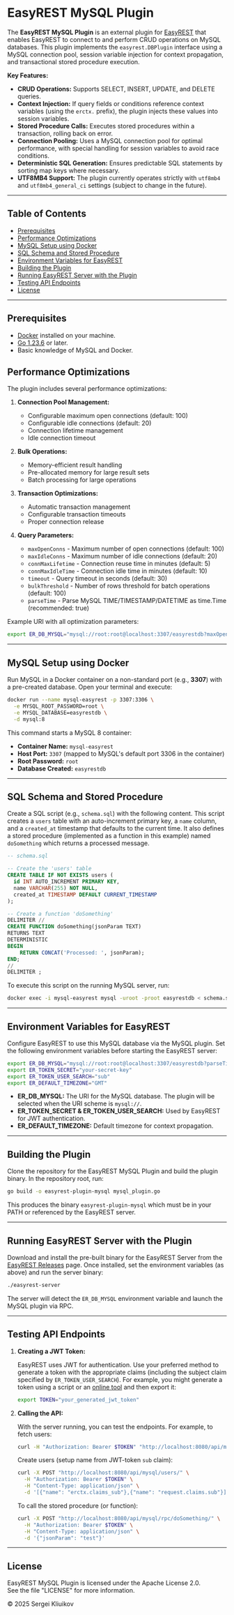 # EasyREST MySQL Plugin

The **EasyREST MySQL Plugin** is an external plugin for [EasyREST](https://github.com/onegreyonewhite/easyrest) that enables EasyREST to connect to and perform CRUD operations on MySQL databases. This plugin implements the `easyrest.DBPlugin` interface using a MySQL connection pool, session variable injection for context propagation, and transactional stored procedure execution.

**Key Features:**

- **CRUD Operations:** Supports SELECT, INSERT, UPDATE, and DELETE queries.
- **Context Injection:** If query fields or conditions reference context variables (using the `erctx.` prefix), the plugin injects these values into session variables.
- **Stored Procedure Calls:** Executes stored procedures within a transaction, rolling back on error.
- **Connection Pooling:** Uses a MySQL connection pool for optimal performance, with special handling for session variables to avoid race conditions.
- **Deterministic SQL Generation:** Ensures predictable SQL statements by sorting map keys where necessary.
- **UTF8MB4 Support:** The plugin currently operates strictly with `utf8mb4` and `utf8mb4_general_ci` settings (subject to change in the future).

---

## Table of Contents

- [Prerequisites](#prerequisites)
- [Performance Optimizations](#performance-optimizations)
- [MySQL Setup using Docker](#mysql-setup-using-docker)
- [SQL Schema and Stored Procedure](#sql-schema-and-stored-procedure)
- [Environment Variables for EasyREST](#environment-variables-for-easyrest)
- [Building the Plugin](#building-the-plugin)
- [Running EasyREST Server with the Plugin](#running-easyrest-server-with-the-plugin)
- [Testing API Endpoints](#testing-api-endpoints)
- [License](#license)

---

## Prerequisites

- [Docker](https://www.docker.com) installed on your machine.
- [Go 1.23.6](https://golang.org/dl/) or later.
- Basic knowledge of MySQL and Docker.

## Performance Optimizations

The plugin includes several performance optimizations:

1. **Connection Pool Management:**
   - Configurable maximum open connections (default: 100)
   - Configurable idle connections (default: 20)
   - Connection lifetime management
   - Idle connection timeout

2. **Bulk Operations:**
   - Memory-efficient result handling
   - Pre-allocated memory for large result sets
   - Batch processing for large operations

3. **Transaction Optimizations:**
   - Automatic transaction management
   - Configurable transaction timeouts
   - Proper connection release

4. **Query Parameters:**
   - `maxOpenConns` - Maximum number of open connections (default: 100)
   - `maxIdleConns` - Maximum number of idle connections (default: 20)
   - `connMaxLifetime` - Connection reuse time in minutes (default: 5)
   - `connMaxIdleTime` - Connection idle time in minutes (default: 10)
   - `timeout` - Query timeout in seconds (default: 30)
   - `bulkThreshold` - Number of rows threshold for batch operations (default: 100)
   - `parseTime` - Parse MySQL TIME/TIMESTAMP/DATETIME as time.Time (recommended: true)

Example URI with all optimization parameters:
```bash
export ER_DB_MYSQL="mysql://root:root@localhost:3307/easyrestdb?maxOpenConns=100&maxIdleConns=20&connMaxLifetime=5&connMaxIdleTime=10&timeout=30&bulkThreshold=100&parseTime=true"
```


---

## MySQL Setup using Docker

Run MySQL in a Docker container on a non-standard port (e.g., **3307**) with a pre-created database. Open your terminal and execute:

```bash
docker run --name mysql-easyrest -p 3307:3306 \
  -e MYSQL_ROOT_PASSWORD=root \
  -e MYSQL_DATABASE=easyrestdb \
  -d mysql:8
```

This command starts a MySQL 8 container:
- **Container Name:** `mysql-easyrest`
- **Host Port:** `3307` (mapped to MySQL's default port 3306 in the container)
- **Root Password:** `root`
- **Database Created:** `easyrestdb`

---

## SQL Schema and Stored Procedure

Create a SQL script (e.g., `schema.sql`) with the following content. This script creates a `users` table with an auto-increment primary key, a `name` column, and a `created_at` timestamp that defaults to the current time. It also defines a stored procedure (implemented as a function in this example) named `doSomething` which returns a processed message.

```sql
-- schema.sql

-- Create the 'users' table
CREATE TABLE IF NOT EXISTS users (
  id INT AUTO_INCREMENT PRIMARY KEY,
  name VARCHAR(255) NOT NULL,
  created_at TIMESTAMP DEFAULT CURRENT_TIMESTAMP
);

-- Create a function 'doSomething'
DELIMITER //
CREATE FUNCTION doSomething(jsonParam TEXT)
RETURNS TEXT
DETERMINISTIC
BEGIN
    RETURN CONCAT('Processed: ', jsonParam);
END;
//
DELIMITER ;
```

To execute this script on the running MySQL server, run:

```bash
docker exec -i mysql-easyrest mysql -uroot -proot easyrestdb < schema.sql
```

---

## Environment Variables for EasyREST

Configure EasyREST to use this MySQL database via the MySQL plugin. Set the following environment variables before starting the EasyREST server:

```bash
export ER_DB_MYSQL="mysql://root:root@localhost:3307/easyrestdb?parseTime=true"
export ER_TOKEN_SECRET="your-secret-key"
export ER_TOKEN_USER_SEARCH="sub"
export ER_DEFAULT_TIMEZONE="GMT"
```

- **ER_DB_MYSQL:** The URI for the MySQL database. The plugin will be selected when the URI scheme is `mysql://`.
- **ER_TOKEN_SECRET & ER_TOKEN_USER_SEARCH:** Used by EasyREST for JWT authentication.
- **ER_DEFAULT_TIMEZONE:** Default timezone for context propagation.

---

## Building the Plugin

Clone the repository for the EasyREST MySQL Plugin and build the plugin binary. In the repository root, run:

```bash
go build -o easyrest-plugin-mysql mysql_plugin.go
```

This produces the binary `easyrest-plugin-mysql` which must be in your PATH or referenced by the EasyREST server.

---

## Running EasyREST Server with the Plugin

Download and install the pre-built binary for the EasyREST Server from the [EasyREST Releases](https://github.com/onegreyonewhite/easyrest/releases) page. Once installed, set the environment variables (as above) and run the server binary:

```bash
./easyrest-server
```

The server will detect the `ER_DB_MYSQL` environment variable and launch the MySQL plugin via RPC.

---

## Testing API Endpoints

1. **Creating a JWT Token:**

   EasyREST uses JWT for authentication. Use your preferred method to generate a token with the appropriate claims (including the subject claim specified by `ER_TOKEN_USER_SEARCH`). For example, you might generate a token using a script or an [online tool](https://jwt.io/) and then export it:

   ```bash
   export TOKEN="your_generated_jwt_token"
   ```

2. **Calling the API:**

   With the server running, you can test the endpoints. For example, to fetch users:

   ```bash
   curl -H "Authorization: Bearer $TOKEN" "http://localhost:8080/api/mysql/users/?select=id,name,created_at"
   ```
   
   Create users (setup name from JWT-token `sub` claim):

   ```bash
   curl -X POST "http://localhost:8080/api/mysql/users/" \
     -H "Authorization: Bearer $TOKEN" \
     -H "Content-Type: application/json" \
     -d '[{"name": "erctx.claims_sub"},{"name": "request.claims.sub"}]'
   ```

   To call the stored procedure (or function):

   ```bash
   curl -X POST "http://localhost:8080/api/mysql/rpc/doSomething/" \
     -H "Authorization: Bearer $TOKEN" \
     -H "Content-Type: application/json" \
     -d '{"jsonParam": "test"}'
   ```

---

## License

EasyREST MySQL Plugin is licensed under the Apache License 2.0.  
See the file "LICENSE" for more information.

© 2025 Sergei Kliuikov
